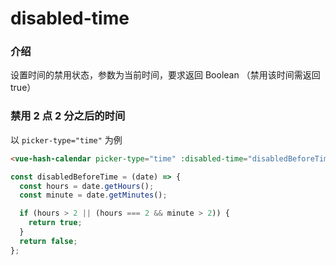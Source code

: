 # disabled-time

### 介绍

设置时间的禁用状态，参数为当前时间，要求返回 Boolean （禁用该时间需返回 true）

### 禁用 2 点 2 分之后的时间

以 `picker-type="time"` 为例

```html
<vue-hash-calendar picker-type="time" :disabled-time="disabledBeforeTime" />
```

```js
const disabledBeforeTime = (date) => {
  const hours = date.getHours();
  const minute = date.getMinutes();

  if (hours > 2 || (hours === 2 && minute > 2)) {
    return true;
  }
  return false;
};
```
